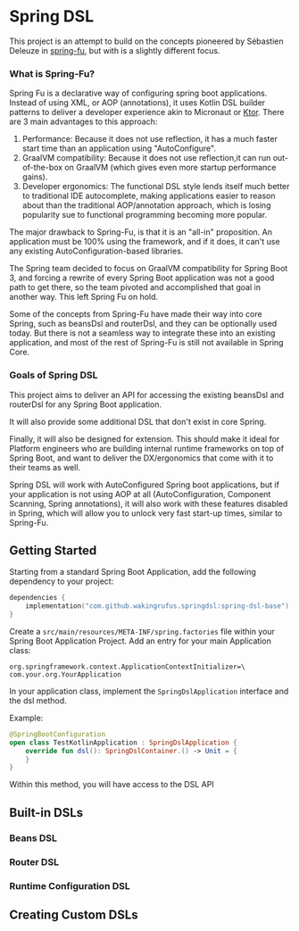 # Spring DSL

This project is an attempt to build on the concepts pioneered by Sébastien Deleuze in [spring-fu](https://github.com/spring-projects-experimental/spring-fu), but with is a slightly different focus.

### What is Spring-Fu?

Spring Fu is a declarative way of configuring spring boot applications. Instead of using XML, or AOP (annotations), it uses Kotlin DSL builder patterns to deliver a developer experience akin to Micronaut or [Ktor](https://ktor.io/). There are 3 main advantages to this approach:

1) Performance: Because it does not use reflection, it has a much faster start time than an application using "AutoConfigure".
2) GraalVM compatibility:  Because it does not use reflection,it can run out-of-the-box on GraalVM (which gives even more startup performance gains).
3) Developer ergonomics: The functional DSL style lends itself much better to traditional IDE autocomplete, making applications easier to reason about than the traditional AOP/annotation approach, which is losing popularity sue to functional programming becoming more popular.

The major drawback to Spring-Fu, is that it is an "all-in" proposition. An application must be 100% using the framework, and if it does, it can't use any existing AutoConfiguration-based libraries.

The Spring team decided to focus on GraalVM compatibility for Spring Boot 3, and forcing a rewrite of every Spring Boot application was not a good path to get there, so the team pivoted and accomplished that goal in another way. This left Spring Fu on hold.

Some of the concepts from Spring-Fu have made their way into core Spring, such as beansDsl and routerDsl, and they can be optionally used today. But there is not a seamless way to integrate these into an existing application, and most of the rest of Spring-Fu is still not available in Spring Core.

### Goals of Spring DSL

This project aims to deliver an API for accessing the existing beansDsl and routerDsl for any Spring Boot application.

It will also provide some additional DSL that don't exist in core Spring.

Finally, it will also be designed for extension. This should make it ideal for Platform engineers who are building internal runtime frameworks on top of Spring Boot, and want to deliver the DX/ergonomics that come with it to their teams as well.

Spring DSL will work with AutoConfigured Spring boot applications, but if your application is not using AOP at all (AutoConfiguration, Component Scanning, Spring annotations), it will also work with these features disabled in Spring, which will allow you to unlock very fast start-up times, similar to Spring-Fu.


## Getting Started

Starting from a standard Spring Boot Application, add the following dependency to your project:

```kotlin
dependencies {
    implementation("com.github.wakingrufus.springdsl:spring-dsl-base")
}
```

Create a `src/main/resources/META-INF/spring.factories` file within your Spring Boot Application Project. Add an entry for your main Application class:

```
org.springframework.context.ApplicationContextInitializer=\
com.your.org.YourApplication
```

In your application class, implement the `SpringDslApplication` interface and the dsl method.

Example:
```kotlin
@SpringBootConfiguration
open class TestKotlinApplication : SpringDslApplication {
    override fun dsl(): SpringDslContainer.() -> Unit = {
    }
}
```

Within this method, you will have access to the DSL API

## Built-in DSLs

### Beans DSL
### Router DSL

### Runtime Configuration DSL

## Creating Custom DSLs
